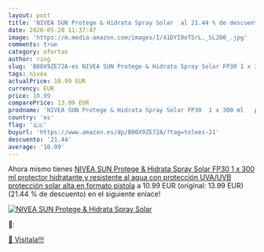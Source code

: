 ```yaml
---
layout: post
title: 'NIVEA SUN Protege & Hidrata Spray Solar  al 21.44 % de descuento'
date: 2020-05-28 11:37:47
image: 'https://m.media-amazon.com/images/I/41DYI0eTSrL._SL200_.jpg'
comments: true
category: ofertas
author: ring
slug: 'B00X9ZE72A-es NIVEA SUN Protege & Hidrata Spray Solar FP30 1 x 300 ml...'
tags: nivea
actualPrice: 10.99 EUR
currency: EUR
price: 10.99
comparePrice: 13.99 EUR
prodname: 'NIVEA SUN Protege & Hidrata Spray Solar FP30  1 x 300 ml   protector hidratante y resistente al agua con protección UVA/UVB  protección solar alta en formato pistola'
country: 'es'
flag: '🇪🇸'
buyurl: 'https://www.amazon.es/dp/B00X9ZE72A/?tag=tolees-21'
descuento: '21.44'
average: '10.99'
---
```


Ahora mismo tienes [NIVEA SUN Protege & Hidrata Spray Solar FP30  1 x 300 ml   protector hidratante y resistente al agua con protección UVA/UVB  protección solar alta en formato pistola](https://www.amazon.es/dp/B00X9ZE72A/?tag=tolees-21) a 10.99 EUR (original: 13.99 EUR) (21.44 %  de descuento) en el siguiente enlace!

[![NIVEA SUN Protege & Hidrata Spray Solar ](https://m.media-amazon.com/images/I/41DYI0eTSrL._SL200_.jpg)](https://www.amazon.es/dp/B00X9ZE72A/?tag=tolees-21)

🔎:


[🛒 Visítala!!!](https://www.amazon.es/dp/B00X9ZE72A/?tag=tolees-21)
